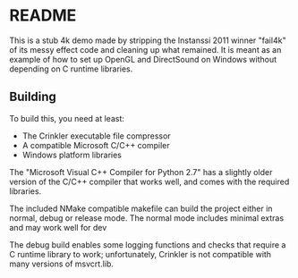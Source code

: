 # README

This is a stub 4k demo made by stripping the Instanssi 2011 winner "fail4k" of its messy effect code and cleaning up what remained. It is meant as an example of how to set up OpenGL and DirectSound on Windows without depending on C runtime libraries.

## Building

To build this, you need at least:

* The Crinkler executable file compressor
* A compatible Microsoft C/C++ compiler
* Windows platform libraries

The "Microsoft Visual C++ Compiler for Python 2.7" has a slightly older version of the C/C++ compiler that works well, and comes with the required libraries.

The included NMake compatible makefile can build the project either in normal, debug or release mode. The normal mode includes minimal extras and may work well for dev

The debug build enables some logging functions and checks that require a C runtime library to work; unfortunately, Crinkler is not compatible with many versions of msvcrt.lib.
